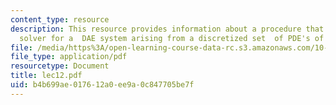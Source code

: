 ```yaml
---
content_type: resource
description: This resource provides information about a procedure that is a generic
  solver for a  DAE system arising from a discretized set  of PDE's of the form.
file: /media/https%3A/open-learning-course-data-rc.s3.amazonaws.com/10-34-numerical-methods-applied-to-chemical-engineering-fall-2005/b4b699ae017612a0ee9a0c847705be7f_lec12.pdf
file_type: application/pdf
resourcetype: Document
title: lec12.pdf
uid: b4b699ae-0176-12a0-ee9a-0c847705be7f
---
```

